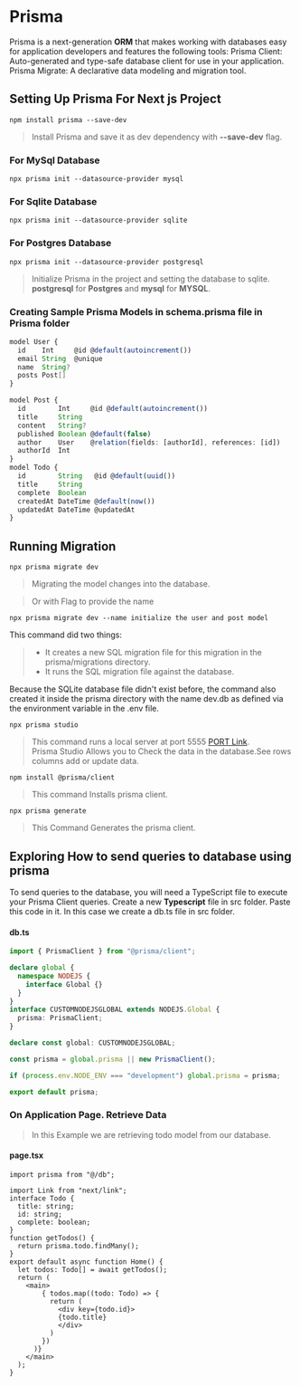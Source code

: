 # Prisma

<p>Prisma is a next-generation <strong>ORM</strong> that makes working with databases easy for application 
developers and features the following tools: Prisma Client: Auto-generated and type-safe 
database client for use in your application. Prisma Migrate: A declarative data modeling 
and migration tool.</p>

## Setting Up Prisma For Next js Project

```npm
npm install prisma --save-dev
```
> <p>Install Prisma and save it as dev dependency with  <strong>--save-dev</strong> flag.</p>

### For MySql Database

```npm
npx prisma init --datasource-provider mysql
```
### For Sqlite Database

```npm
npx prisma init --datasource-provider sqlite
```
### For Postgres Database

```
npx prisma init --datasource-provider postgresql
```

> <p>Initialize Prisma in the project and setting the database to sqlite.
> <strong>postgresql</strong> for <strong>Postgres</strong> and <strong>mysql</strong> for <strong>MYSQL</strong>.</p>

### Creating Sample Prisma Models in schema.prisma file in Prisma folder

```ts
model User {
  id    Int     @id @default(autoincrement())
  email String  @unique
  name  String?
  posts Post[]
}

model Post {
  id        Int     @id @default(autoincrement())
  title     String
  content   String?
  published Boolean @default(false)
  author    User    @relation(fields: [authorId], references: [id])
  authorId  Int
}
model Todo {
  id        String   @id @default(uuid())
  title     String
  complete  Boolean
  createdAt DateTime @default(now())
  updatedAt DateTime @updatedAt
}
```

## Running Migration

```npm
npx prisma migrate dev
```

> <p>Migrating the model changes into the database.</p>

> Or with Flag to provide the name

```pip
npx prisma migrate dev --name initialize the user and post model
```

This command did two things:

> - It creates a new SQL migration file for this migration in the prisma/migrations directory.
> - It runs the SQL migration file against the database.

Because the SQLite database file didn't exist before, the command also created it inside the prisma directory with the name dev.db as defined via the environment variable in the .env file.

```npm
npx prisma studio
```

  > This command runs a local server at port 5555 [PORT Link](http://localhost:5555). <br>
  > Prisma Studio Allows you to Check the data in the database.See rows columns add or update data.

```npm
npm install @prisma/client
```

  > <p>This command Installs prisma client.</p>

```npm
npx prisma generate
```

> <p>This Command Generates the prisma client.</p>

## Exploring How to send queries to database using prisma

To send queries to the database, you will need a TypeScript file to execute your Prisma
Client queries. Create a new <strong>Typescript</strong> file in src folder.
Paste this code in it. In this case we create a db.ts file in src folder.

#### db.ts

```ts
import { PrismaClient } from "@prisma/client";

declare global {
  namespace NODEJS {
    interface Global {}
  }
}
interface CUSTOMNODEJSGLOBAL extends NODEJS.Global {
  prisma: PrismaClient;
}

declare const global: CUSTOMNODEJSGLOBAL;

const prisma = global.prisma || new PrismaClient();

if (process.env.NODE_ENV === "development") global.prisma = prisma;

export default prisma;
```

### On Application Page. Retrieve Data

> In this Example we are retrieving todo model from our database.

#### page.tsx

```tsx
import prisma from "@/db";

import Link from "next/link";
interface Todo {
  title: string;
  id: string;
  complete: boolean;
}
function getTodos() {
  return prisma.todo.findMany();
}
export default async function Home() {
  let todos: Todo[] = await getTodos();
  return (
    <main>
        { todos.map((todo: Todo) => {
          return (
            <div key={todo.id}>
            {todo.title}
            </div>
          )
        })
      )}
    </main>
  );
}
```
